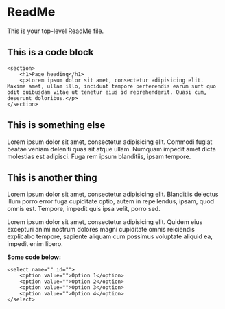# ReadMe
This is your top-level ReadMe file.

## This is a code block

	<section>
		<h1>Page heading</h1>
		<p>Lorem ipsum dolor sit amet, consectetur adipisicing elit. Maxime amet, ullam illo, incidunt tempore perferendis earum sunt quo odit quibusdam vitae ut tenetur eius id reprehenderit. Quasi cum, deserunt doloribus.</p>
	</section>

## This is something else
Lorem ipsum dolor sit amet, consectetur adipisicing elit. Commodi fugiat beatae veniam deleniti quas sit atque ullam. Numquam impedit amet dicta molestias est adipisci. Fuga rem ipsum blanditiis, ipsam tempore.

## This is another thing
Lorem ipsum dolor sit amet, consectetur adipisicing elit. Blanditiis delectus illum porro error fuga cupiditate optio, autem in repellendus, ipsam, quod omnis est. Tempore, impedit quis ipsa velit, porro sed.

Lorem ipsum dolor sit amet, consectetur adipisicing elit. Quidem eius excepturi animi nostrum dolores magni cupiditate omnis reiciendis explicabo tempore, sapiente aliquam cum possimus voluptate aliquid ea, impedit enim libero.

**Some code below:**

	<select name="" id="">
		<option value="">Option 1</option>
		<option value="">Option 2</option>
		<option value="">Option 3</option>
		<option value="">Option 4</option>
	</select>